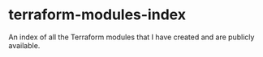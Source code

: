# terraform-modules-index
An index of all the Terraform modules that I have created and are publicly available.
